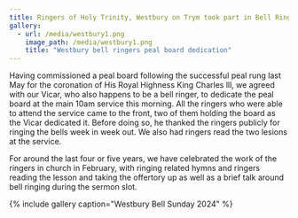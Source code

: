```yaml
---
title: Ringers of Holy Trinity, Westbury on Trym took part in Bell Ringers Sunday, this morning.
gallery:
  - url: /media/westbury1.png
    image_path: /media/westbury1.png
    title: "Westbury bell ringers peal board dedication"
---
```


Having commissioned a peal board following the successful peal rung last
May for the coronation of His Royal Highness King Charles lll, we agreed
with our Vicar, who also happens to be a bell ringer, to dedicate the
peal board at the main 10am service this morning. All the ringers who
were able to attend the service came to the front, two of them holding
the board as the Vicar dedicated it. Before doing so, he thanked the
ringers publicly for ringing the bells week in week out. We also had
ringers read the two lesions at the service.

For around the last four or five years, we have celebrated the work of
the ringers in church in February, with ringing related hymns and
ringers reading the lesson and taking the offertory up as well as a
brief talk around bell ringing during the sermon slot.

{% include gallery caption="Westbury Bell Sunday 2024" %}
